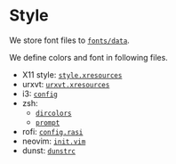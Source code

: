 # Style
We store font files to [`fonts/data`](`./fonts/data/`).

We define colors and font in following files.

- X11 style: [`style.xresources`](./X11/config/style.xresources)
- urxvt: [`urxvt.xresources`](./X11/config/urxvt.xresources)
- i3: [`config`](./i3/config/config)
- zsh:
    - [`dircolors`](./zsh/config/dircolors)
    - [`prompt`](./zsh/config/external/prompt_purification_setup)
- rofi: [`config.rasi`](./rofi/config/config.rasi)
- neovim: [`init.vim`](./nvim/config/init.vim)
- dunst: [`dunstrc`](./dunst/config/dunstrc)
